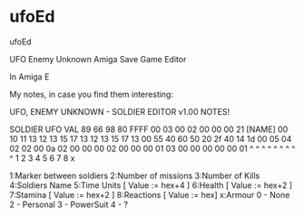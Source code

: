 # ufoEd
ufoEd

UFO Enemy Unknown Amiga Save Game Editor

In Amiga E

My notes, in case you find them interesting:

UFO, ENEMY UNKNOWN - SOLDIER EDITOR v1.00 NOTES!

SOLDIER                                                            UFO VAL       89 66 98 80
FFFF 00 03 00 02 00 00 00 21 [NAME] 00 10 11 13 12 13 15 17 13 12 13 15 17 13 00 55 40 60 50 20 2f 40 14 1d 00 05 04 02 02 00 0a 02 00 00 00 02 00 00 00 01 03 00 00 00 00 00 01
^       ^     ^              ^                                                   ^  ^  ^  ^                                                   ^
1       2     3              4                                                   5  6  7  8                                                    x

1:Marker between soldiers
2:Number of missions
3:Number of Kills
4:Soldiers Name
5:Time Units           [ Value := hex+4 ]
6:Health               [ Value := hex+2 ]
7:Stamina              [ Value := hex+2 ]
8:Reactions            [ Value := hex]
x:Armour 0 - None
         2 - Personal
         3 - PowerSuit
         4 - ?


